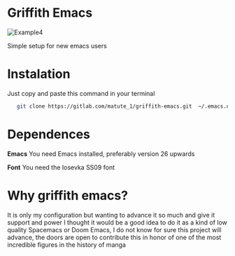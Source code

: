 # Griffith Emacs

![Example4](/uploads/6cadb5e6ff35f85f7a9031cc912f0787/Example4.png)

Simple setup for new emacs users

# Instalation

Just copy and paste this command in your terminal

```sh
   git clone https://gitlab.com/matute_1/griffith-emacs.git  ~/.emacs.d
   ```

#  Dependences

**Emacs**
You need Emacs installed, preferably version 26 upwards

**Font**
You need the Iosevka SS09 font


# Why griffith emacs?

It is only my configuration but wanting to advance it so much and give it support and power I thought it would be a good idea to do it as a kind of low quality Spacemacs or Doom Emacs, I do not know for sure this project will advance, the doors are open to contribute this in honor of one of the most incredible figures in the history of manga

